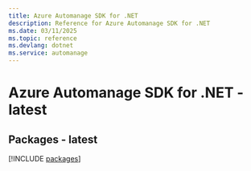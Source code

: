 ```yaml
---
title: Azure Automanage SDK for .NET
description: Reference for Azure Automanage SDK for .NET
ms.date: 03/11/2025
ms.topic: reference
ms.devlang: dotnet
ms.service: automanage
---
```

# Azure Automanage SDK for .NET - latest
## Packages - latest
[!INCLUDE [packages](automanage-index.md)]